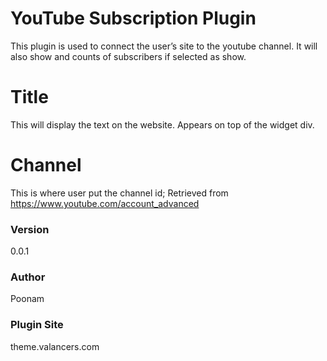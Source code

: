 # YouTube Subscription Plugin
This plugin is used to connect the user’s site to the youtube channel. It will also show and counts of subscribers if selected as show. 

# Title
This will display the text on the website. Appears on top of the widget div.

# Channel
This is where user put the channel id; Retrieved from https://www.youtube.com/account_advanced

### Version
0.0.1

### Author
Poonam

### Plugin Site
theme.valancers.com
